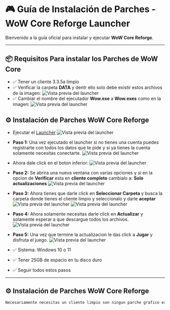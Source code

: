 # 🎮 Guía de Instalación de Parches - WoW Core Reforge Launcher

Bienvenido a la guía oficial para instalar y ejecutar **WoW Core Reforge**.

---

## 📦 Requisitos Para instalar los Parches de WoW Core
- ✅ Tener un cliente 3.3.5a limpio
- ✅ Verificar la carpeta **DATA** y dentr ello solo debe existir estos archivos de la imagen:
![Vista previa del launcher](https://i.postimg.cc/pTp3GDL6/Screenshot-24.png)
- ✅ Cambiar el nombre del ejecutador **Wow.exe** a **Wow.exes** como en la imagen:
![Vista previa del launcher](https://i.postimg.cc/Y9vDtMgn/Screenshot-25.png)

## ⚙️ Instalación de Parches WoW Core Reforge
- Ejecutar el [Launcher](https://mega.nz/file/cQNSgJAA#kg_slFivyJ4eFj7RdAS_w5_E4LZfLvbsdt20PIh7mbQ) 
![Vista previa del launcher](https://i.postimg.cc/WzyhQRgP/Screenshot-26.png)
- **Paso 1:** Una vez ejecutado el launcher si no tienes una cuenta puedes registrarte con todos los datos que te pide y si ya tienes la cuenta solamente necesitas conectarte.
![Vista previa del launcher](https://i.postimg.cc/02w9nKWQ/Screenshot-27.png)

- Ahora dale click en el boton inferior:
![Vista previa del launcher](https://i.postimg.cc/XvpTxTxb/Screenshot-28.png)

- **Paso 2:** Se abrira una nueva ventana con varias opciones y si en la opcion de  **Verificar** esta en **cliente completo** cambialo a: **Solo actualizaciones**
![Vista previa del launcher](https://i.postimg.cc/6QvM8wYy/Screenshot-29.png)

- **Paso 3:** Ahora tienes que darle click en **Seleccionar Carpeta** y busca la carpeta donde tienes el cliente limpio y seleccionalo y darle **aceptar**
![Vista previa del launcher](https://i.postimg.cc/FFpVfK5n/Screenshot-30.png)
![Vista previa del launcher](https://i.postimg.cc/bJ3LjYqM/Screenshot-31.png)

- **Paso 4:** Ahora solamente necesitas darle click en **Actualizar** y solamente esperar a que descargue todos los archivos.
![Vista previa del launcher](https://i.postimg.cc/g20dhpcK/Screenshot-32.png)

- **Paso 5:** Una vez que termine la actualizacion le das click a **Jugar** y disfruta el juego.
![Vista previa del launcher](https://i.postimg.cc/HLdpLMcV/Screenshot-33.png)
- ✅ Sistema: Windows 10 o 11
- ✅ Tener 25GB de espacio en tu disco duro
- ✅ Seguir todos estos pasos
---

## ⚙️ Instalación de Parches WoW Core Reforge

```bash
Necesariamente necesitas un cliente limpio son ningun parche grafico externos.

